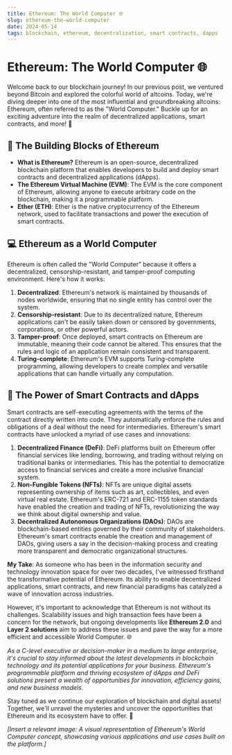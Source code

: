 ```yaml
---
title: Ethereum: The World Computer 🌐
slug: ethereum-the-world-computer
date: 2024-05-14
tags: blockchain, ethereum, decentralization, smart contracts, dapps
---
```


# Ethereum: The World Computer 🌐

Welcome back to our blockchain journey! In our previous post, we ventured beyond Bitcoin and explored the colorful world of altcoins. Today, we're diving deeper into one of the most influential and groundbreaking altcoins: Ethereum, often referred to as the "World Computer." Buckle up for an exciting adventure into the realm of decentralized applications, smart contracts, and more! 🚀

## 🧱 The Building Blocks of Ethereum

- **What is Ethereum?** Ethereum is an open-source, decentralized blockchain platform that enables developers to build and deploy smart contracts and decentralized applications (dApps).
- **The Ethereum Virtual Machine (EVM)**: The EVM is the core component of Ethereum, allowing anyone to execute arbitrary code on the blockchain, making it a programmable platform.
- **Ether (ETH)**: Ether is the native cryptocurrency of the Ethereum network, used to facilitate transactions and power the execution of smart contracts.

## 💻 Ethereum as a World Computer

Ethereum is often called the "World Computer" because it offers a decentralized, censorship-resistant, and tamper-proof computing environment. Here's how it works:

1. **Decentralized**: Ethereum's network is maintained by thousands of nodes worldwide, ensuring that no single entity has control over the system.
2. **Censorship-resistant**: Due to its decentralized nature, Ethereum applications can't be easily taken down or censored by governments, corporations, or other powerful actors.
3. **Tamper-proof**: Once deployed, smart contracts on Ethereum are immutable, meaning their code cannot be altered. This ensures that the rules and logic of an application remain consistent and transparent.
4. **Turing-complete**: Ethereum's EVM supports Turing-complete programming, allowing developers to create complex and versatile applications that can handle virtually any computation.

## 🌟 The Power of Smart Contracts and dApps

Smart contracts are self-executing agreements with the terms of the contract directly written into code. They automatically enforce the rules and obligations of a deal without the need for intermediaries. Ethereum's smart contracts have unlocked a myriad of use cases and innovations:

1. **Decentralized Finance (DeFi)**: DeFi platforms built on Ethereum offer financial services like lending, borrowing, and trading without relying on traditional banks or intermediaries. This has the potential to democratize access to financial services and create a more inclusive financial system.
2. **Non-Fungible Tokens (NFTs)**: NFTs are unique digital assets representing ownership of items such as art, collectibles, and even virtual real estate. Ethereum's ERC-721 and ERC-1155 token standards have enabled the creation and trading of NFTs, revolutionizing the way we think about digital ownership and value.
3. **Decentralized Autonomous Organizations (DAOs)**: DAOs are blockchain-based entities governed by their community of stakeholders. Ethereum's smart contracts enable the creation and management of DAOs, giving users a say in the decision-making process and creating more transparent and democratic organizational structures.

**My Take**: As someone who has been in the information security and technology innovation space for over two decades, I've witnessed firsthand the transformative potential of Ethereum. Its ability to enable decentralized applications, smart contracts, and new financial paradigms has catalyzed a wave of innovation across industries. 

However, it's important to acknowledge that Ethereum is not without its challenges. Scalability issues and high transaction fees have been a concern for the network, but ongoing developments like **Ethereum 2.0** and **Layer 2 solutions** aim to address these issues and pave the way for a more efficient and accessible World Computer. 🌐

*As a C-level executive or decision-maker in a medium to large enterprise, it's crucial to stay informed about the latest developments in blockchain technology and its potential applications for your business. Ethereum's programmable platform and thriving ecosystem of dApps and DeFi solutions present a wealth of opportunities for innovation, efficiency gains, and new business models.*

Stay tuned as we continue our exploration of blockchain and digital assets! Together, we'll unravel the mysteries and uncover the opportunities that Ethereum and its ecosystem have to offer. 🚀

*[Insert a relevant image: A visual representation of Ethereum's World Computer concept, showcasing various applications and use cases built on the platform.]*